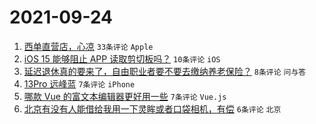 # 2021-09-24

1. [西单直营店，心凉](https://www.v2ex.com/t/803799) `33条评论` `Apple`
1. [iOS 15 能够阻止 APP 读取剪切板吗？](https://www.v2ex.com/t/803792) `10条评论` `iOS`
1. [延迟退休真的要来了，自由职业者要不要去缴纳养老保险？](https://www.v2ex.com/t/803800) `8条评论` `问与答`
1. [13Pro 远峰蓝](https://www.v2ex.com/t/803797) `7条评论` `iPhone`
1. [哪款 Vue 的富文本编辑器更好用一些](https://www.v2ex.com/t/803794) `7条评论` `Vue.js`
1. [北京有没有人能借给我用一下灵眸或者口袋相机，有偿](https://www.v2ex.com/t/803796) `6条评论` `北京`
